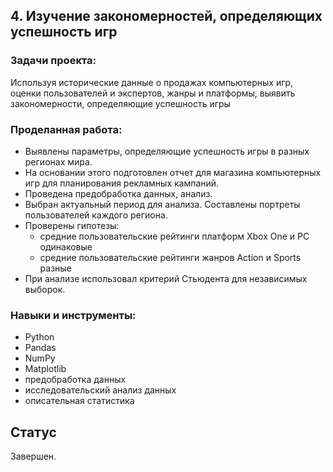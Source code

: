 ## 4. Изучение закономерностей, определяющих успешность игр

### Задачи проекта:

Используя исторические данные о продажах компьютерных игр, оценки пользователей и экспертов, жанры и платформы, выявить закономерности, определяющие успешность игры 

### Проделанная работа:

* Выявлены параметры, определяющие успешность игры в разных регионах мира. 
* На основании этого подготовлен отчет для магазина компьютерных игр для планирования рекламных кампаний. 
* Проведена предобработка данных, анализ. 
* Выбран актуальный период для анализа. Составлены портреты пользователей каждого региона. 
* Проверены гипотезы: 
    * средние пользовательские рейтинги платформ Xbox One и PC одинаковые
    * средние пользовательские рейтинги жанров Action и Sports разные
* При анализе использовал критерий Стьюдента для независимых выборок.

### Навыки и инструменты:

- Python
- Pandas
- NumPy
- Matplotlib
- предобработка данных
- исследовательский анализ данных
- описательная статистика

## Статус
Завершен.
